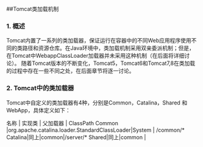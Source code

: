 ##Tomcat类加载机制

### 1. 概述

Tomcat内置了一系列的类加载器，保证运行在容器中的不同Web应用程序使用不同的类路径和资源仓库。在Java环境中，类加载机制采用双亲委派机制；但是，在Tomcat中WebappClassLoader加载器并未采用这种机制（在后面将详细讨论）。
随着Tomcat版本的不断变化，Tomcat5，Tomcat6和Tomcat7,8在类加载的过程中存在一些不同之处，在后面章节将逐一讨论。

### 2. Tomcat中的类加载器

Tomcat中自定义的类加载器有4种，分别是Common，Catalina，Shared
和WebApp，具体定义如下：

名称   | 实现类 | 父加载器 | ClassPath
Common |org.apache.catalina.loader.StandardClassLoader|System | /common/*
Catalina|同上|common|/server/*
Shared|同上|common | 